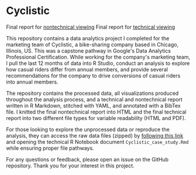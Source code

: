 # Cyclistic
Final report for [nontechnical viewing](https://github.com/JBrocklyAnderson/Cyclistic/blob/main/reports/cyclistic_case_study_nontechnical_final_pdf.pdf)
Final report for [technical viewing](https://github.com/JBrocklyAnderson/Cyclistic/blob/main/reports/Cyclistic_case_study.pdf)

This repository contains a data analytics project I completed for the marketing team of Cyclistic, a bike-sharing company based in Chicago, Illinois, US. This was a capstone pathway in Google's Data Analytics Professional Certification. While working for the company's marketing team, I pull the last 12 months of data into R Studio, conduct an analysis to explore how casual riders differ from annual members, and provide several recommendations for the company to drive conversions of casual riders into annual members.

The repository contains the processed data, all visualizations produced throughout the analysis process, and a technical and nontechnical report written in R Markdown, stitched with YAML, and annotated with a BibTex file. I knitted the final nontechnical report into HTML and the final technical report into two different file types for variable readability (HTML and PDF). 

For those looking to explore the unprocessed data or reproduce the analysis, they can access the raw data files (zipped) by [following this link](https://divvy-tripdata.s3.amazonaws.com/index.html) and opening the technical R Notebook document `Cyclistic_case_study.Rmd` while ensuring proper file pathways.

For any questions or feedback, please open an issue on the GitHub repository. Thank you for your interest in this project. 
